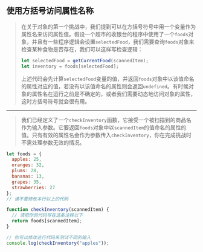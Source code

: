 ## 使用方括号访问属性名称

> 在关于对象的第一个挑战中，我们提到可以在方括号符号中用一个变量作为属性名来访问属性值。假设一个超市的收银台的程序中使用了一个`foods`对象，并且有一些程序逻辑会设置`selectedFood`，我们需要查询`foods`对象来检查某种食物是否存在，我们可以这样写检查逻辑：
>
> ```js
> let selectedFood = getCurrentFood(scannedItem);
> let inventory = foods[selectedFood];
> ```
>
> 上述代码会先计算`selectedFood`变量的值，并返回`foods`对象中以该值命名的属性对应的值，若没有以该值命名的属性则会返回`undefined`。有时候对象的属性名在运行之前是不确定的，或者我们需要动态地访问对象的属性，这时方括号符号就会很有用。

---

> 我们已经定义了一个`checkInventory`函数，它接受一个被扫描到的商品名作为输入参数。它要返回`foods`对象中以`scannedItem`的值命名的属性的值。只有有效的属性名会作为参数传入`checkInventory`，你在完成挑战时不需处理参数无效的情况。

```js
let foods = {
  apples: 25,
  oranges: 32,
  plums: 28,
  bananas: 13,
  grapes: 35,
  strawberries: 27
};
// 请不要修改本行以上的代码

function checkInventory(scannedItem) {
  // 请把你的代码写在这条注释以下
  return foods[scannedItem];
}

// 你可以修改这行代码来测试不同的输入
console.log(checkInventory("apples"));
```


